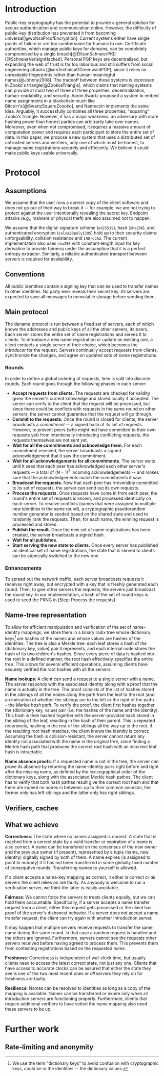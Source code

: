 # Introduction

Public-key cryptography has the potential to provide a general solution for
secure authentication and communication online. However, the difficulty of
public-key distribution has prevented it from becoming
universal[@wpNsaProofEncryption].  Current systems either have single points of
failure or are too cumbersome for humans to use.  Certificate authorities, which
manage public keys for domains, can be completely compromised by a single
breach[@EllisonSchneierPKI][@SchneierVerisignHacked].  Personal PGP keys are
decentralized, but expanding the web of trust is far too laborious and still
suffers from social engineering attacks [@arsTechnicaGGreenwaldPGP], since it
relies on unreadable fingerprints rather than human-meaningful
names[@Johnny2008].  The tradeoff between these systems is expressed in Zooko's
triangle[@ZookosTriangle], which claims that naming systems <!--has this term
been established?--> can provide at most two of three of three properties:
decentralization, human-readability, and security. Aaron Swartz proposed a
system to embed name assignments in a blockchain much like
Bitcoin's[@SwartzSquareZoooko], and Namecoin implements the same idea. Arguably,
it successfully combines all three properties, "squaring" Zooko's triangle.
However, it has a major weakness: an adversary with more hashing power than
honest parties can arbitrarily take over names.  Moreover, even when not
compromised, it requires a massive amount of computation power and requires
each participant to store the entire set of data<!--unless they trust a third
party-->.  In this paper, we propose a new system that uses a distributed set of
untrusted servers and verifiers, only one of which must be honest, to manage
name registrations securely and efficiently. We believe it could make public
keys usable universally.
<!-- todo: cite certificate transparency somewhere -->

# Protocol

## Assumptions

We assume that the user runs a correct copy of the client software and does
not go out of their way to break it -- for example, we are not trying to protect
against the user intentionally revealing the secret key. Endpoint attacks
(e.g., malware or physcal theft) are also assumed not to happen.

We assume that the digital signature scheme (`ed25519`), hash (`sha256`), and
authenticated encryption (`salsa20poly1305`) hold up to their security claims:
unforgeability, collision resistance and `IND-CCA2`. The current implementation
also uses `sha256` with constant-length input for key derivation to provide
fairness under the assumption that it is a perfect entropy extractor. Similarly,
a reliable authenticated transport between servers is required for availability.

## Conventions

All public identities contain a signing key that can be used to transfer names
to other identities. No party ever reveals their secret key. All servers are
expected to save all messages to nonvolatile storage before sending them.


## Main protocol

The dename protocol is run between a fixed set of servers, each of which knows
the addresses <!-- TODO: what kind of addresses? --> and public keys of all the
other servers, its *peers*. Each server stores the entire set of name registrations and
serves it to clients. To introduce a new name registration or update an existing
one, a client contacts a single server of their choice, which becomes the
*introducer* for the request. <!-- do we actually want to use that term? -->
Servers continually accept requests from clients, synchronize the changes, and
agree on updated sets of name registrations.

### Rounds

In order to define a global ordering of requests, time is split into discrete
rounds. Each round goes through the following phases in each server:

- **Accept requests from clients.** The requests are checked for validity given
  the server's current knowledge and stored locally if accepted. The server can
  verify to the client that the request will be processed, but since there could be
  conflicts with requests in the same round on other servers, the server cannot
  guarantee that the request will go through.
- **Commit to the requests.** Once the round is closed for clients, the server
  broadcasts a *commitment* -- a signed hash of its set of requests. However, to
  prevent peers (who might not have committed to their own requests yet)
  from intentionally introducing conflicting requests, the requests themselves
  are not sent yet.
- **Wait for all the commitments and acknowledge them.** For each commitment
  received, the server broadcasts a signed acknowledgement that it saw the
  commitment.
- **Wait for all acknowledgements for all commitments.** The server waits until
  it sees that each peer has acknowledged each other server's requests -- a total of
  $(N-1)^2$ incoming acknowledgements -- and makes sure that the
  acknowledgements match the commitments it saw.
- **Broadcast the requests.** Now that each peer has irreversibly committed to
  its set of requests, the server can send out its own requests.
- **Process the requests.** Once requests have come in from each peer, the
  round's entire set of requests is known, and processed identically on each
  server. To resolve conflicts (names that were assigned to multiple new identities
  in the same round), a cryptographic psuedorandom number generator is seeded based
  on the shared state and used to randomly rank the requests. Then, for each
  name, the winning request is processed and stored.
- **Publish the result.** Once the new set of name registrations has been
  created, the server broadcasts a signed hash.
- **Wait for all publishes.**
- **Start serving the new state to clients.** Once every server has published an
  identical set of name registrations, the state that is served to clients can
  be atomically <!-- atomic on that server --> switched to the new one.

### Enhancements

To spread out the network traffic, each server broadcasts requests it receives
right away, but encrypted with a key that is freshly generated each round.
Then, to give other servers the requests, the servers just broadcast the
round key. In our implementation, a hash of the set of round keys is used to
seed the PRNG in [Step: Process the requests].

## Name-tree representation

To allow for efficient manipulation and verification of the set of name-identity
mappings, we store them in a binary radix tree whose dictionary keys[^1] are
hashes of the names and whose values are hashes of the identities. The tree is
also a Merkle tree: each leaf stores a hash of the (dictionary key, value) pair
it represents, and each internal node stores the hash of its two children's
hashes. Since every piece of data is hashed into the root in a defined manner,
the root hash effectively specifies the entire tree. This allows for several
efficient operations, assuming clients have securely verified the root hashes
with all the servers:

**Name lookups**: A client can send a request to a single server with a name.
The server responds with the associated identity along with a proof that the
name is actually in the tree. The proof consists of the list of hashes stored in
the siblings of all the nodes along the path from the leaf to the root (and an
indication of whether the siblings are to the left or the right of the path) --
the *Merkle hash path*. To verify the proof, the client first hashes together
the (dictionary key, value) pair (i.e. the hashes of the name and the identity).
This hash is then hashed together with the server-provided hash stored in the
sibling of the leaf, resulting in the hash of their parent. This is repeated
recursively, hashing in the rest of the siblings all the way up to the root. If
the resulting root hash matches, the client knows the identity is correct:
Assuming the hash is collision-resistant, the server cannot return any identity
not associated with the name in the original tree, since finding a Merkle hash
path that produces the correct root hash with an incorrect leaf hash is
intractable.

**Name absence proofs**: If a requested name is not in the tree, the server
can prove its absence by returning the name-identity pairs right before and
right after the missing name, as defined by the lexicographical order of the
dictionary keys, along with the associated Merkle hash pathes. The client has to
verify that both hash pathes result give the correct root hash and that there
are indeed no nodes in between: up to their common ancestor, the former only has
left siblings and the latter only has right siblings.

[^1]: We use the term "dictionary keys" to avoid confusion with cryptographic
keys, could be in the identities -- the dictionary values.

## Verifiers, caches


## What we achieve

**Correctness**: The state where no names assigned is correct. A state that is
reached from a correct state by a valid transfer or expiration of a name is also
correct.  A name can be transfered on the consensus of the new owner and the
previous owner (if present), represented by a tuple (name, new identity)
digitally signed by both of them. A name expires (is assigned to point to
nobody) if it has not been transferred in some globally fixed number of
consequtive rounds. Transferring names to yourself is allowed.

If a client accepts a name-key mapping as correct, it either is correct or *all*
servers the client relies on are faulty. As anybody is welcome to run a
verification server, we think the latter is easily avoidable.

**Fairness**: We cannot force the servers to treats clients equally, but we can
hold them accountable. Specifically, if a server accepts a name transfer request
from a client, either this request gets processed or the client has proof of the
server's dishonest behavior. If a server does not accept a name transfer
request, the client can try again with another introduction server.

It may happen that multiple servers receive requests to transfer the same name
during the same round. In that case a random request is handled and the others
are ignored. Furthermore, servers cannot see the requests other servers received
before having agreed to process them. This prevents them from contesting
registrations based on the requested name.

**Freshness**: Correctness is independent of wall clock time, but usually
clients need to access the latest correct state, not just any one. Clients that
have access to accurate clocks can be assured that either the state they see is
one of the two most recent ones or *all* servers they rely on for freshness are
faulty.

**Resilience**: Names can be resolved to identities as long as a copy of the
mapping is available. Names can be transferred or expire only when all
introduction servers are functioning properly. Furthermore, clients that require
additional verifiers to have vetted the name mapping also need these servers to
be up.

# Further work

## Rate-limiting and anonymity

